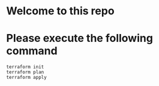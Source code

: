 # Welcome to this repo
# Please execute the following command
```
terraform init 
terraform plan 
terraform apply
```


